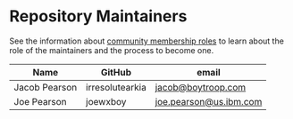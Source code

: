 Repository Maintainers
======================

See the information about [community membership roles](https://wiki.lfedge.org/display/OH/Community+Membership) to learn about the role of the maintainers and the process to become one.

| Name           | GitHub          | email                    |
| -------------- | --------------- | ------------------------ |
| Jacob Pearson  | irresolutearkia | <jacob@boytroop.com>     |
| Joe Pearson    | joewxboy        | <joe.pearson@us.ibm.com> |
